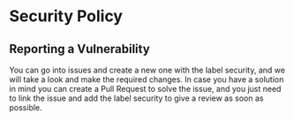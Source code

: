 # Security Policy

## Reporting a Vulnerability

You can go into issues and create a new one with the label security, and we will take a look and make the required changes.
In case you have a solution in mind you can create a Pull Request to solve the issue, and you just need to link the issue and
add the label security to give a review as soon as possible.